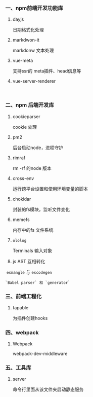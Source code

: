 ### 一、npm前端开发功能库

1. dayjs

   日期格式化处理

2. markdwon-it

   markdonw 文本处理

3. vue-meta

   支持ssr的 meta插件、head信息等

4. vue-server-renderer



​	

### 二、npm 后端开发库

1. cookieparser

   cookie 处理

2. pm2

   后台启动node，进程守护

3. rimraf

   rm -rf 的node 版本

4. cross-env 

   运行跨平台设置和使用环境变量的脚本

5. chokidar

   封装的fs模块，监听文件变化

6. memefs

   内存中的fs 文件系统
   
7. `ololog`

   Terminals 输入对象

8. js AST 互相转化

​     `esmangle` 与 `escodegen`     

 	`Babel parser` 和 `generator`



### 三、前端工程化

1. tapable

   为插件创建hooks





### 四、webpack 

1. Webpack

   webpack-dev-middleware



### 五、工具库

1. server

   命令行里面从该文件夹启动静态服务

   

